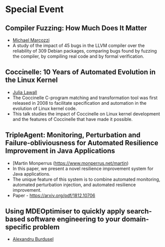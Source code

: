 # Special Event

## Compiler Fuzzing: How Much Does It Matter

- [Michael Marcozzi](https://srg.doc.ic.ac.uk/people/michael-marcozzi/) 
- A study of the impact of 45 bugs in the LLVM compiler over the reliability of 309 Debian packages, comparing bugs found by fuzzing the compiler, by compiling real code and by formal verification.

## Coccinelle: 10 Years of Automated Evolution in the Linux Kernel

- [Julia Lawall](https://pages.lip6.fr/Julia.Lawall/) 
- The Coccinelle C-program matching and transformation tool was first released in 2008 to facilitate specification and automation in the evolution of Linux kernel code. 
- This talk studies the impact of Coccinelle on Linux kernel development and the features of Coccinelle that have made it possible.

## TripleAgent: Monitoring, Perturbation and Failure-obliviousness for Automated Resilience Improvement in Java Applications

- [Martin Monperrus (https://www.monperrus.net/martin)
- In this paper, we present a novel resilience improvement system for Java applications. 
- The unique feature of this system is to combine automated monitoring, automated perturbation injection, and automated resilience improvement. 
- Paper - https://arxiv.org/pdf/1812.10706

## Using MDEOptimiser to quickly apply search-based software engineering to your domain-specific problem

- [Alexandru Burdusel](https://nms.kcl.ac.uk/alex.burdusel/)
